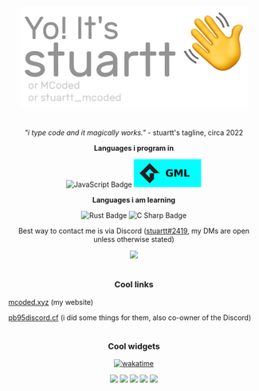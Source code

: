 <div align="center">
<a href="https://mcoded.xyz/"><img src="./gitHello.png" alt="Yo! It's stuartt (or MCoded, or stuartt_mcoded)"></a>

# 


*"i type code and it magically works."* - stuartt's tagline, circa 2022

**Languages i program in**

![JavaScript Badge](https://img.shields.io/badge/JavaScript-F7DF1E?logo=javascript&logoColor=000&style=for-the-badge)
![GML Badge](./GML.svg)

**Languages i am learning**

![Rust Badge](https://img.shields.io/badge/Rust-000?logo=rust&logoColor=fff&style=for-the-badge)
![C Sharp Badge](https://img.shields.io/badge/C%20Sharp-239120?logo=csharp&logoColor=fff&style=for-the-badge)

Best way to contact me is via Discord ([stuartt#2419](https://discord.com/users/284804878604435476), my DMs are open unless otherwise stated)

[![](https://discord.c99.nl/widget/theme-1/284804878604435476.png)](https://discord.com/users/284804878604435476)

# 

### Cool links
</div>

[mcoded.xyz](https://mcoded.xyz/) (my website)

[pb95discord.cf](https://pb95discord.cf/) (i did some things for them, also co-owner of the Discord)

<div align="center">

# 

### Cool widgets
  
[![wakatime](https://wakatime.com/badge/user/d262f742-f024-4cd6-bd3b-05145a89e4b0.svg)](https://wakatime.com/@d262f742-f024-4cd6-bd3b-05145a89e4b0)

![](https://github-profile-summary-cards.vercel.app/api/cards/profile-details?username=RealMCoded&theme=github_dark)
![](https://github-profile-summary-cards.vercel.app/api/cards/repos-per-language?username=RealMCoded&theme=github_dark) ![](https://github-profile-summary-cards.vercel.app/api/cards/most-commit-language?username=RealMCoded&theme=github_dark)
![](https://github-profile-summary-cards.vercel.app/api/cards/stats?username=RealMCoded&theme=github_dark) ![](https://github-profile-summary-cards.vercel.app/api/cards/productive-time?username=RealMCoded&theme=github_dark)
</div>
